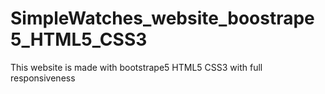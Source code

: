 # SimpleWatches_website_boostrape5_HTML5_CSS3
This website is made with bootstrape5 HTML5 CSS3 with full responsiveness
